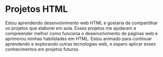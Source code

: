 # Projetos HTML
 Estou aprendendo desenvolvimento web HTML e gostaria de compartilhar os projetos que elaborei em aula. Esses projetos me ajudaram a compreender melhor como funciona o desenvolvimento de páginas web e aprimorou minhas habilidades em HTML. Estou animado para continuar aprendendo e explorando outras tecnologias web, e espero aplicar esses conhecimentos em projetos futuros.

